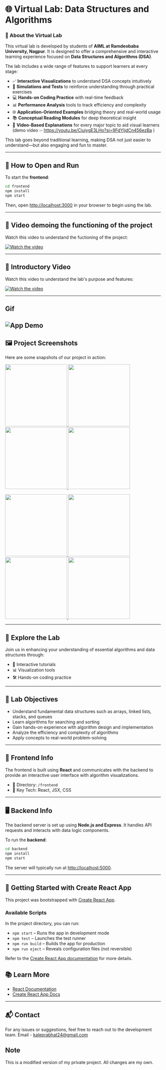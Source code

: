 # 🌐 Virtual Lab: Data Structures and Algorithms


### 📘 About the Virtual Lab

This virtual lab is developed by students of **AIML at Ramdeobaba University, Nagpur**. It is designed to offer a comprehensive and interactive learning experience focused on **Data Structures and Algorithms (DSA)**.

The lab includes a wide range of features to support learners at every stage:

* ✅ **Interactive Visualizations** to understand DSA concepts intuitively
* 🧪 **Simulations and Tests** to reinforce understanding through practical exercises
* 💻 **Hands-on Coding Practice** with real-time feedback
* 📊 **Performance Analysis** tools to track efficiency and complexity
* 🌐 **Application-Oriented Examples** bridging theory and real-world usage
* 📚 **Conceptual Reading Modules** for deep theoretical insight
* 🎥 **Video-Based Explanations** for every major topic to aid visual learners
  (demo video :- https://youtu.be/CiuiygE3LHo?si=9FdYIjdCn456ezBa )

This lab goes beyond traditional learning, making DSA not just easier to understand—but also engaging and fun to master.

---

## 🚀 How to Open and Run

To start the **frontend**:

```bash
cd frontend
npm install
npm start
````

Then, open [http://localhost:3000](http://localhost:3000) in your browser to begin using the lab.

---

## 🎥 Video demoing the functioning of the project

Watch this video to understand the fuctioning of the project:

[![Watch the video](https://img.youtube.com/vi/KwpBCZv5jhI/0.jpg)](https://www.youtube.com/watch?v=KwpBCZv5jhI)

---

## 🎥 Introductory Video

Watch this video to understand the lab's purpose and features:

[![Watch the video](https://img.youtube.com/vi/QUoqiQzhfWk/0.jpg)](https://www.youtube.com/watch?v=QUoqiQzhfWk)

---

## Gif
![App Demo](https://raw.githubusercontent.com/kaleprabhat24/dsavirtuallab-myversion/main/React%20App%20-%20Brave%202025-05-28%2019-16-51%20(2).gif)
---

## 🖼️ Project Screenshots

Here are some snapshots of our project in action:

<p float="left">
  <a href="https://github.com/user-attachments/assets/05302408-fbf3-4b95-b2bb-ea556b99e4c1" target="_blank">
    <img src="https://github.com/user-attachments/assets/252ee393-b31e-4a9a-9901-02a350e8bc73" width="200" />
  </a>
  <a href="https://github.com/user-attachments/assets/472b3996-eaf8-4479-ac72-76aff4681f06" target="_blank">
    <img src="https://github.com/user-attachments/assets/ad4bcc1b-c92b-463e-9561-0307f827e6bc" width="200" />
  </a>
  <a href="https://github.com/user-attachments/assets/cd3d7196-5c2d-443b-b661-89e1d8accd85" target="_blank">
    <img src="https://github.com/user-attachments/assets/2be75dbe-06eb-4774-bc3a-76183783994d" width="200" />
  </a>
  <a href="https://github.com/user-attachments/assets/4ccd6141-e47d-41b5-a873-c49bc24d3c97" target="_blank">
    <img src="https://github.com/user-attachments/assets/cd03dfbe-8a45-4a11-a110-03d0297e7cfd" width="200" />
  </a>
</p>

<p float="left">
  <a href="https://github.com/user-attachments/assets/ee6f7596-3b39-4789-afb8-0f33ff371fc7" target="_blank">
    <img src="https://github.com/user-attachments/assets/bbe7e087-306b-4757-b5cc-464599ba5c12" width="200" />
  </a>
  <a href="https://github.com/user-attachments/assets/fbe2715f-270c-42be-a2cd-b018a0533d34" target="_blank">
    <img src="https://github.com/user-attachments/assets/0fd2ddef-a2a8-445a-a763-7f5348be379f" width="200" />
  </a>
  <a href="https://github.com/user-attachments/assets/fa4772b6-784b-477a-afa7-23359df25891" target="_blank">
    <img src="https://github.com/user-attachments/assets/69bb5c1f-6c83-4b08-a69a-12c5b339de17" width="200" />
  </a>
  <a href="https://github.com/user-attachments/assets/e24c179e-044c-4eaf-a871-52622a5a3788" target="_blank">
    <img src="https://github.com/user-attachments/assets/9530db39-1c39-4ea8-88d2-e5bb722e4760" width="200" />
  </a>
</p>

---
## 🧪 Explore the Lab

Join us in enhancing your understanding of essential algorithms and data structures through:

* 🧠 Interactive tutorials
* 📊 Visualization tools
* 🛠️ Hands-on coding practice

---

## 🎯 Lab Objectives

* Understand fundamental data structures such as arrays, linked lists, stacks, and queues
* Learn algorithms for searching and sorting
* Gain hands-on experience with algorithm design and implementation
* Analyze the efficiency and complexity of algorithms
* Apply concepts to real-world problem-solving

---

## 🎨 Frontend Info

The frontend is built using **React** and communicates with the backend to provide an interactive user interface with algorithm visualizations.

* 📁 Directory: `/frontend`
* 🔧 Key Tech: React, JSX, CSS

---

## 🖥️ Backend Info

The backend server is set up using **Node.js and Express**. It handles API requests and interacts with data logic components.

To run the **backend**:

```bash
cd backend
npm install
npm start
```

The server will typically run at [http://localhost:5000](http://localhost:5000).

---

## 🧰 Getting Started with Create React App

This project was bootstrapped with [Create React App](https://github.com/facebook/create-react-app).

### Available Scripts

In the project directory, you can run:

* `npm start` – Runs the app in development mode
* `npm test` – Launches the test runner
* `npm run build` – Builds the app for production
* `npm run eject` – Reveals configuration files (not reversible)

Refer to the [Create React App documentation](https://facebook.github.io/create-react-app/docs/getting-started) for more details.



## 📚 Learn More

* [React Documentation](https://reactjs.org/)
* [Create React App Docs](https://facebook.github.io/create-react-app/docs/getting-started)

---

## 📬 Contact

For any issues or suggestions, feel free to reach out to the development team.
Email - kaleprabhat24@gmail.com

## Note 

This is a modified version of my private project. All changes are my own.
